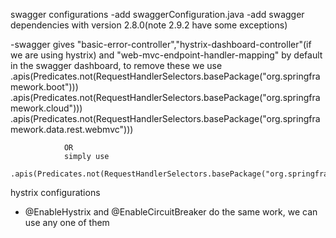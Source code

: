 swagger configurations
-add swaggerConfiguration.java 
-add swagger dependencies with version 2.8.0(note 2.9.2 have some exceptions)

-swagger gives "basic-error-controller","hystrix-dashboard-controller"(if we are using hystrix) and "web-mvc-endpoint-handler-mapping" by default in the swagger dashboard, to remove these we use 
				.apis(Predicates.not(RequestHandlerSelectors.basePackage("org.springframework.boot")))
				.apis(Predicates.not(RequestHandlerSelectors.basePackage("org.springframework.cloud")))
				.apis(Predicates.not(RequestHandlerSelectors.basePackage("org.springframework.data.rest.webmvc")))
				
				OR 
				simply use 
				.apis(Predicates.not(RequestHandlerSelectors.basePackage("org.springframework")))
				
				
hystrix configurations
- @EnableHystrix  and @EnableCircuitBreaker  do the same work, we can use any one of them